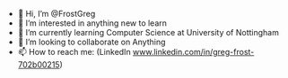 - 👋 Hi, I’m @FrostGreg
- 👀 I’m interested in anything new to learn
- 🌱 I’m currently learning Computer Science at University of Nottingham
- 💞️ I’m looking to collaborate on Anything
- 📫 How to reach me: (LinkedIn www.linkedin.com/in/greg-frost-702b00215)


<!---
FrostGreg/FrostGreg is a ✨ special ✨ repository because its `README.md` (this file) appears on your GitHub profile.
You can click the Preview link to take a look at your changes.
--->

